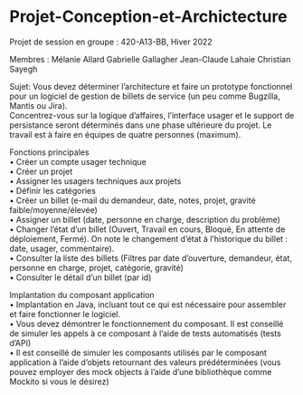 # Projet-Conception-et-Archictecture
Projet de session en groupe : 420-A13-BB, Hiver 2022

Membres : Mélanie Allard
          Gabrielle Gallagher 
          Jean-Claude Lahaie 
          Christian Sayegh
          
Sujet:
Vous devez déterminer l’architecture et faire un prototype fonctionnel pour un logiciel de gestion de billets de service (un peu comme Bugzilla, Mantis ou Jira).<br/>
Concentrez-vous sur la logique d’affaires, l’interface usager et le support de persistance seront déterminés dans une phase ultérieure du projet.
Le travail est à faire en équipes de quatre personnes (maximum).

Fonctions principales<br/>
          • Créer un compte usager technique <br/> 
          • Créer un projet<br/>
          • Assigner les usagers techniques aux projets<br/>
          • Définir les catégories<br/>
          • Créer un billet (e-mail du demandeur, date, notes, projet, gravité faible/moyenne/élevée)<br/>
          • Assigner un billet (date, personne en charge, description du problème)<br/>
          • Changer l’état d’un billet (Ouvert, Travail en cours, Bloqué, En attente de déploiement, Fermé). On note le changement d’état à l’historique du                 billet : date, usager, commentaire).<br/>
          • Consulter la liste des billets (Filtres par date d’ouverture, demandeur, état, personne en charge, projet, catégorie, gravité)<br/>
          • Consulter le détail d’un billet (par id)<br/>

Implantation du composant application<br/>
          • Implantation en Java, incluant tout ce qui est nécessaire pour assembler et faire fonctionner le logiciel.<br/>
          • Vous devez démontrer le fonctionnement du composant. Il est conseillé de simuler les appels à ce composant à l’aide de tests automatisés (tests                 d’API)<br/>
          • Il est conseillé de simuler les composants utilisés par le composant application à l’aide d’objets retournant des valeurs prédéterminées (vous                   pouvez employer des mock objects à l’aide d’une bibliothèque comme Mockito si vous le désirez)<br/>
